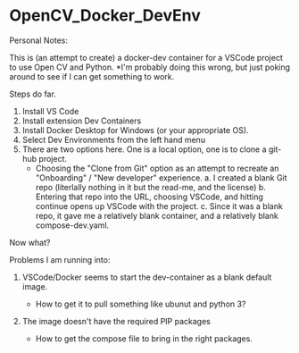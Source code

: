 # OpenCV_Docker_DevEnv

Personal Notes: 

This is (an attempt to create) a docker-dev container for a VSCode project to use Open CV and Python.
    *I'm probably doing this wrong, but just poking around to see if I can get something to work.

Steps do far.
1. Install VS Code
2. Install extension Dev Containers
3. Install Docker Desktop for Windows (or your appropriate OS).
4. Select Dev Environments from the left hand menu
5. There are two options here. One is a local option, one is to clone a git-hub project.
    - Choosing the "Clone from Git" option as an attempt to recreate an "Onboarding" / "New developer" experience.
    a. I created a blank Git repo (literlally nothing in it but the read-me, and the license)
    b. Entering that repo into the URL, choosing VSCode, and hitting continue opens up VSCode with the project.
    c. Since it was a blank repo, it gave me a relatively blank container, and a relatively blank compose-dev.yaml.

Now what?


Problems I am running into:
1. VSCode/Docker seems to start the dev-container as a blank default image.
    - How to get it to pull something like ubunut and python 3?

2. The image doesn't have the required PIP packages
    - How to get the compose file to bring in the right packages.
